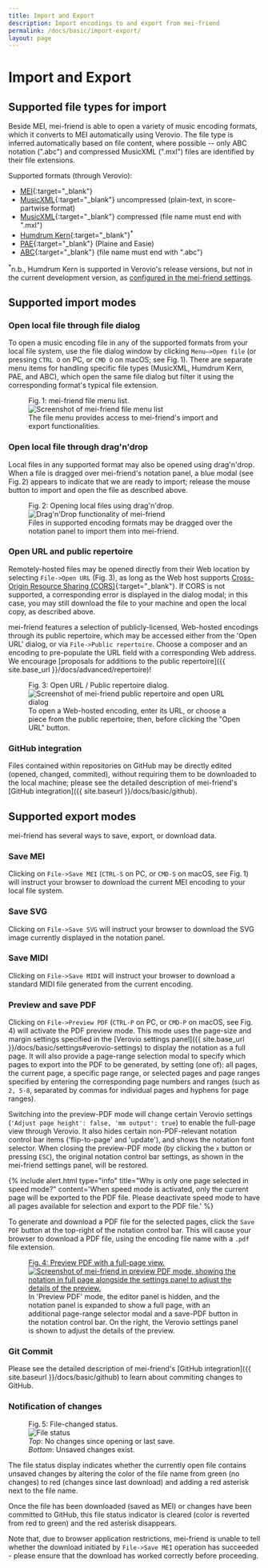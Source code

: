 ```yaml
---
title: Import and Export
description: Import encodings to and export from mei-friend
permalink: /docs/basic/import-export/
layout: page 
---
```

# Import and Export

## Supported file types for import

Beside MEI, mei-friend is able to open a variety of music encoding formats, which it converts to MEI automatically using Verovio. The file type is inferred automatically based on file content, where possible -- only ABC notation (".abc") and compressed MusicXML (".mxl") files are identified by their file extensions.

Supported formats (through Verovio):
* [MEI](https://en.wikipedia.org/wiki/Music_Encoding_Initiative){:target="_blank"} 
* [MusicXML](https://en.wikipedia.org/wiki/MusicXML){:target="_blank"} uncompressed (plain-text, in score-partwise format) 
* [MusicXML](https://en.wikipedia.org/wiki/MusicXML){:target="_blank"} compressed (file name must end with ".mxl")
* [Humdrum Kern](https://www.humdrum.org/guide/ch02/){:target="_blank"}<sup>*</sup>
* [PAE](https://en.wikipedia.org/wiki/Plaine_%26_Easie_Code){:target="_blank"} (Plaine and Easie)
* [ABC](https://en.wikipedia.org/wiki/ABC_notation){:target="_blank"} (file name must end with ".abc")

<sup>*</sup>n.b., Humdrum Kern is supported in Verovio's release versions, but not in the current development version, as [configured in the mei-friend settings](/docs/basic/settings#general). 

## Supported import modes

### Open local file through file dialog

To open a music encoding file in any of the supported formats from your local file system, use the file dialog window by clicking `Menu–>Open file` (or pressing `CTRL O` on PC, or `CMD O` on macOS; see Fig.&thinsp;1). There are separate menu items for handling specific file types (MusicXML, Humdrum Kern, PAE, and ABC), which open the same file dialog but filter it using the corresponding format's typical file extension.

<figure class="figure">
    <div class="figure-title">Fig.&thinsp;1: mei-friend file menu list.</div>
        <img class="figure-img" src="{{ site.baseurl }}/assets/img/mei-friend-file-menu-list.png" 
            alt="Screenshot of mei-friend file menu list" />
    <figcaption class="figure-caption">The file menu provides access to mei-friend's import and export functionalities. </figcaption>
</figure>

### Open local file through drag'n'drop 

Local files in any supported format may also be opened using drag'n'drop. When a file is dragged over mei-friend's notation panel, a blue modal (see Fig.&thinsp;2) appears to indicate that we are ready to import;  release the mouse button to import and open the file as described above.

<figure class="figure">
    <div class="figure-title">Fig.&thinsp;2: Opening local files using drag'n'drop.</div>
        <img class="figure-img" src="{{ site.baseurl }}/assets/img/mei-friend-drag-n-drop.png" 
            alt="Drag'n'Drop functionality of mei-friend" />
    <figcaption class="figure-caption">Files in supported encoding formats may be dragged over the notation panel to import them into mei-friend.</figcaption>
</figure>

### Open URL and public repertoire

Remotely-hosted files may be opened directly from their Web location by selecting `File->Open URL` (Fig.&thinsp;3), as long as the Web host supports [Cross-Origin Resource Sharing (CORS)](https://developer.mozilla.org/en-US/docs/Web/HTTP/CORS){:target="_blank"}. If CORS is not supported, a corresponding error is displayed in the dialog modal; in this case, you may still download the file to your machine and open the local copy, as described above. 

mei-friend features a selection of publicly-licensed, Web-hosted encodings through its public repertoire, which may be accessed either from the 'Open URL' dialog, or via `File->Public repertoire`. Choose a composer and an encoding to pre-populate the URL field with a corresponding Web address. We encourage [proposals for additions to the public repertoire]({{ site.base_url }}/docs/advanced/repertoire)!

<figure class="figure">
    <div class="figure-title">Fig.&thinsp;3: Open URL / Public repertoire dialog.</div> 
    <img class="figure-img" src="{{ site.baseurl }}/assets/img/mei-friend-public-repertoire.png" alt="Screenshot of mei-friend public repertoire and open URL dialog" />
    <figcaption class="figure-caption">To open a Web-hosted encoding, enter its URL, or choose a piece from the public repertoire; then, before clicking the "Open URL" button.</figcaption>
</figure>

### GitHub integration
Files contained within repositories on GitHub may be directly edited (opened, changed, commited), without requiring them to be downloaded to the local machine; please see the detailed description of mei-friend's [GitHub integration]({{ site.baseurl }}/docs/basic/github).

## Supported export modes

mei-friend has several ways to save, export, or download data. 

### Save MEI

Clicking on `File->Save MEI` (`CTRL-S` on PC, or `CMD-S` on macOS, see Fig.&thinsp;1) will instruct your browser to download the current MEI encoding to your local file system. 

### Save SVG

Clicking on `File->Save SVG` will instruct your browser to download the SVG image currently displayed in the notation panel. 

### Save MIDI

Clicking on `File->Save MIDI` will instruct your browser to download a standard MIDI file generated from the current encoding.

### Preview and save PDF

Clicking on `File->Preview PDF` (`CTRL-P` on PC, or `CMD-P` on macOS, see Fig.&thinsp;4) will activate the PDF preview mode. This mode uses the page-size and margin settings specified in the [Verovio settings panel]({{ site.base_url }}/docs/basic/settings#verovio-settings) to display the notation as a full page. It will also provide a page-range selection modal to specify which pages to export into the PDF to be generated, by setting (one of): all pages, the current page, a specific page range, or selected pages and page ranges specified by entering the corresponding page numbers and ranges (such as `2, 5-8`, separated by commas for individual pages and hyphens for page ranges). 

Switching into the preview-PDF mode will change certain Verovio settings (`'Adjust page height': false, 'mm output': true`) to enable the full-page view through Verovio. It also hides certain non-PDF-relevant notation control bar items ('flip-to-page' and 'update'), and shows the notation font selector.  When closing the preview-PDF mode (by clicking the `x` button or pressing `ESC`), the original notation control bar settings, as shown in the mei-friend settings panel, will be restored. 

{% include alert.html type="info" title="Why is only one page selected in speed mode?" content='When speed mode is activated, only the current page will be exported to the PDF file. Please deactivate speed mode to have all pages available for selection and export to the PDF file.' %}

To generate and download a PDF file for the selected pages, click the `Save PDF` button at the top-right of the notation control bar. This will cause your browser to download a PDF file, using the encoding file name with a `.pdf` file extension. 

<figure class="figure fullwidth">
    <a href="https://mei-friend.mdw.ac.at/" target="_blank">
    <div class="figure-title">Fig.&thinsp;4: Preview PDF with a full-page view.</div>
        <img class="figure-img" src="{{ site.baseurl }}/assets/img/mei-friend-preview-pdf.png" 
            alt="Screenshot of mei-friend in preview PDF mode, showing the notation in full page alongside the settings panel to adjust the details of the preview." />
    </a>
    <figcaption class="figure-caption">In 'Preview PDF' mode, the editor panel is hidden, and the notation panel is expanded to show a full page, with an additional page-range selector modal and a save-PDF button in the notation control bar. On the right, the Verovio settings panel is shown to adjust the details of the preview.</figcaption>
</figure>

### Git Commit

Please see the detailed description of mei-friend's [GitHub integration]({{ site.baseurl }}/docs/basic/github) to learn about commiting changes to GitHub.

### Notification of changes

<figure class="thirdwidth">
    <div class="figure-title">Fig.&thinsp;5: File-changed status.</div>
        <img class="figure-img" src="{{ site.baseurl }}/assets/img/getting_started/un_saved.png" 
            alt="File status" />
    <figcaption class="figure-caption"><em>Top</em>: No changes since opening or last save. <br><em>Bottom</em>: Unsaved changes exist.</figcaption>
</figure>

The file status display indicates whether the currently open file contains unsaved changes by altering the color of the file name from green (no changes) to red (changes since last download) and adding a red asterisk next to the file name. 

Once the file has been downloaded (saved as MEI) or changes have been committed to GitHub, this file status indicator is cleared (color is reverted from red to green) and the red asterisk disappears.

Note that, due to browser application restrictions, mei-friend is unable to tell whether the download initiated by `File->Save MEI` operation has succeeded - please ensure that the download has worked correctly before proceeding.



<!--
## Fundamental functionalities
![Demonstration of fundamental functionalities]({{ site.baseurl }}/assets/img/demo/mei-friend-01.gif) 
-->
